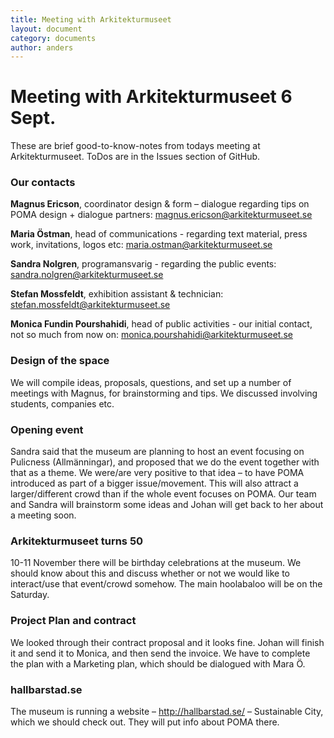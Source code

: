 ```yaml
---
title: Meeting with Arkitekturmuseet
layout: document  
category: documents  
author: anders
---
```


# Meeting with Arkitekturmuseet 6 Sept.

These are brief good-to-know-notes from todays meeting at Arkitekturmuseet.
ToDos are in the Issues section of GitHub.

### Our contacts
**Magnus Ericson**, coordinator design & form – dialogue regarding tips on POMA design + dialogue partners: magnus.ericson@arkitekturmuseet.se

**Maria Östman**, head of communications - regarding text material, press work, invitations, logos etc: maria.ostman@arkitekturmuseet.se

**Sandra Nolgren**, programansvarig - regarding the public events: sandra.nolgren@arkitekturmuseet.se 

**Stefan Mossfeldt**, exhibition assistant & technician: stefan.mossfeldt@arkitekturmuseet.se 

**Monica Fundin Pourshahidi**, head of public activities - our initial contact, not so much from now on: monica.pourshahidi@arkitekturmuseet.se

### Design of the space
We will compile ideas, proposals, questions, and set up a number of meetings with Magnus, for brainstorming and tips. We discussed involving students, companies etc.

### Opening event
Sandra said that the museum are planning to host an event focusing on Pulicness (Allmänningar), and proposed that we do the event together with that as a theme. We were/are very positive to that idea – to have POMA introduced as part of a bigger issue/movement. This will also attract a larger/different crowd than if the whole event focuses on POMA. Our team and Sandra will brainstorm some ideas and Johan will get back to her about a meeting soon.

### Arkitekturmuseet turns 50
10-11 November there will be birthday celebrations at the museum. We should know about this and discuss whether or not we would like to interact/use that event/crowd somehow. The main hoolabaloo will be on the Saturday.

### Project Plan and contract
We looked through their contract proposal and it looks fine. Johan will finish it and send it to Monica, and then send the invoice. We have to complete the plan with a Marketing plan, which should be dialogued with Mara Ö. 

### hallbarstad.se
The museum is running a website – http://hallbarstad.se/ – Sustainable City, which we should check out. They will put info about POMA there.